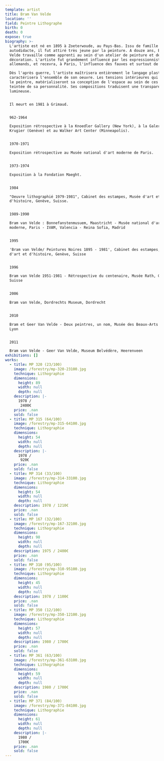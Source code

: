 ```yaml
---
template: artist
title: Bram Van Velde
location: ''
field: Peintre Lithographe
birth: 0
death: 0
expose: true
biography: >-
  L'artiste est né en 1895 à Zoeterwoude, au Pays-Bas. Issu de famille pauvre et
  autodidacte, il fut attiré très jeune par la peinture. A douze ans, Bram Van
  Velde travaille comme apprenti au sein d'un atelier de peinture et de
  décoration. L'artiste fut grandement influencé par les expressionnistes
  allemands, et recevra, à Paris, l'influence des fauves et surtout de Matisse. 

  Dès l'après guerre, l'artiste maîtrisera entièrement le langage plastique, qui
  caractérisera l'ensemble de son oeuvre. Les tensions intérieures qui animent
  le peintre, matérialiseront sa conception de l'espace au sein de ces œuvres,
  teintée de sa personnalité. Ses compositions traduisent une transparence
  lumineuse.


  Il meurt en 1981 à Grimaud.


  962-1964

  Exposition rétrospective à la Knoedler Gallery (New York), à la Galerie
  Krugier (Genève) et au Walker Art Center (Minneapolis).


  1970-1971

  Exposition rétrospective au Musée national d'art moderne de Paris.


  1973-1974

  Exposition à la Fondation Maeght.


  1984

  "Oeuvre lithographié 1979-1981", Cabinet des estampes, Musée d'art et
  d'histoire, Genève, Suisse.


  1989-1990 

  Bram van Velde : Bonnefanstenmusuem, Maastricht - Musée national d'art
  moderne, Paris - IVAM, Valencia - Reina Sofia, Madrid


  1995 

  'Bram van Velde/ Peintures Noires 1895 - 1981', Cabinet des estampes, Musée
  d'art et d'histoire, Genève, Suisse


  1996 

  Bram van Velde 1951-1981 - Rétrospective du centenaire, Musée Rath, Genève,
  Suisse


  2006 

  Bram van Velde, Dordrechts Museum, Dordrecht


  2010

  Bram et Geer Van Velde - Deux peintres, un nom, Musée des Beaux-Arts de Lyon,
  Lyon


  2011

  Bram van Velde - Geer Van Velde, Museum Belvédère, Heerenveen
exhibitions: []
works:
  - title: MP 320 (23/100)
    image: /forestry/mp-320-23100.jpg
    technique: Lithographie
    dimensions:
      height: 89
      width: null
      depth: null
    description: |-
      1978 /
       2400€
    price: .nan
    sold: false
  - title: MP 315 (64/100)
    image: /forestry/mp-315-64100.jpg
    technique: Lithographie
    dimensions:
      height: 54
      width: null
      depth: null
    description: |-
      1978 / 
       920€
    price: .nan
    sold: false
  - title: MP 314 (33/100)
    image: /forestry/mp-314-33100.jpg
    technique: Lithographie
    dimensions:
      height: 54
      width: null
      depth: null
    description: 1978 / 1210€
    price: .nan
    sold: false
  - title: MP 167 (32/100)
    image: /forestry/mp-167-32100.jpg
    technique: Lithographie
    dimensions:
      height: 98
      width: null
      depth: null
    description: 1975 / 2400€
    price: .nan
    sold: false
  - title: MP 310 (95/100)
    image: /forestry/mp-310-95100.jpg
    technique: Lithographie
    dimensions:
      height: 45
      width: null
      depth: null
    description: 1978 / 1100€
    price: .nan
    sold: false
  - title: MP 350 (12/100)
    image: /forestry/mp-350-12100.jpg
    technique: Lithographie
    dimensions:
      height: 57
      width: null
      depth: null
    description: 1980 / 1700€
    price: .nan
    sold: false
  - title: MP 361 (63/100)
    image: /forestry/mp-361-63100.jpg
    technique: Lithographie
    dimensions:
      height: 59
      width: null
      depth: null
    description: 1980 / 1700€
    price: .nan
    sold: false
  - title: MP 371 (84/100)
    image: /forestry/mp-371-84100.jpg
    technique: Lithographie
    dimensions:
      height: 61
      width: null
      depth: null
    description: |-
      1980 /
      1700€
    price: .nan
    sold: false
---
```


